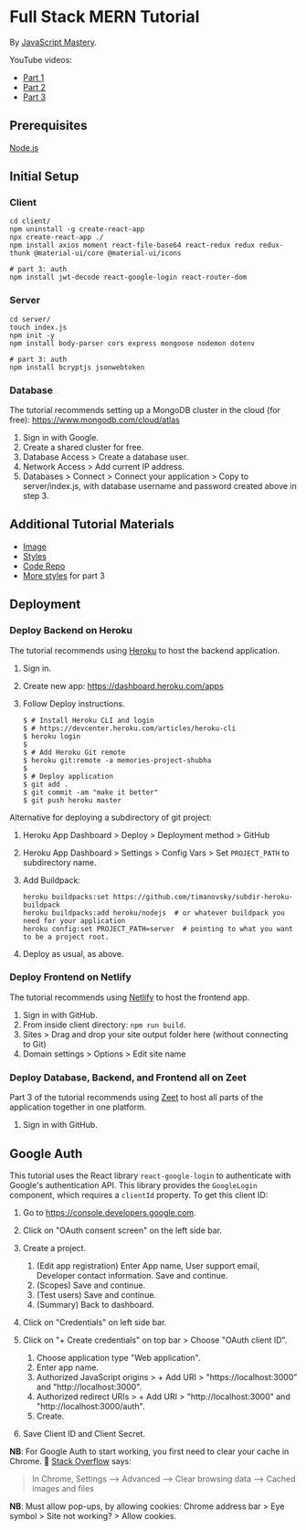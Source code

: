 Full Stack MERN Tutorial
===

By [JavaScript Mastery](https://www.youtube.com/channel/UCmXmlB4-HJytD7wek0Uo97A).

YouTube videos:
- [Part 1](https://youtu.be/ngc9gnGgUdA)
- [Part 2](https://youtu.be/aibtHnbeuio)
- [Part 3](https://youtu.be/LKlO8vLvUao)

Prerequisites
---

[Node.js](https://nodejs.org/en/)

Initial Setup
---

### Client

```shell
cd client/
npm uninstall -g create-react-app
npx create-react-app ./
npm install axios moment react-file-base64 react-redux redux redux-thunk @material-ui/core @material-ui/icons

# part 3: auth
npm install jwt-decode react-google-login react-router-dom
```

### Server

```shell
cd server/
touch index.js
npm init -y
npm install body-parser cors express mongoose nodemon dotenv

# part 3: auth
npm install bcryptjs jsonwebtoken
```

### Database

The tutorial recommends setting up a MongoDB cluster in the cloud (for free): <https://www.mongodb.com/cloud/atlas>

1. Sign in with Google.
1. Create a shared cluster for free.
1. Database Access > Create a database user.
1. Network Access > Add current IP address.
1. Databases > Connect > Connect your application > Copy to server/index.js, with database username and password created above in step 3.

Additional Tutorial Materials
---

- [Image](https://raw.githubusercontent.com/adrianhajdin/project_mern_memories/master/client/src/images/memories.png?token=AF56X74XONEUGZ4FD2FUIA27UURPI)
- [Styles](https://gist.github.com/adrianhajdin/d99aaa67124f0de7667fd3937715fb26)
- [Code Repo](https://github.com/adrianhajdin/project_mern_memories)
- [More styles](https://gist.github.com/adrianhajdin/cc90da3990871d509ccbd9068da5a636) for part 3

Deployment
---

### Deploy Backend on Heroku

The tutorial recommends using [Heroku](https://www.heroku.com/) to host the backend application.

1. Sign in.
1. Create new app: <https://dashboard.heroku.com/apps>
1. Follow Deploy instructions.

    ```shell
    $ # Install Heroku CLI and login
    $ # https://devcenter.heroku.com/articles/heroku-cli
    $ heroku login
    $
    $ # Add Heroku Git remote
    $ heroku git:remote -a memories-project-shubha
    $
    $ # Deploy application
    $ git add .
    $ git commit -am "make it better"
    $ git push heroku master
    ```

Alternative for deploying a subdirectory of git project:

1. Heroku App Dashboard > Deploy > Deployment method > GitHub
1. Heroku App Dashboard > Settings > Config Vars > Set `PROJECT_PATH` to subdirectory name.
1. Add Buildpack:

    ```shell
    heroku buildpacks:set https://github.com/timanovsky/subdir-heroku-buildpack
    heroku buildpacks:add heroku/nodejs  # or whatever buildpack you need for your application
    heroku config:set PROJECT_PATH=server  # pointing to what you want to be a project root.
    ```

1. Deploy as usual, as above.

### Deploy Frontend on Netlify

The tutorial recommends using [Netlify](https://www.netlify.com/) to host the frontend app.

1. Sign in with GitHub.
1. From inside client directory: `npm run build`.
1. Sites > Drag and drop your site output folder here (without connecting to Git)
1. Domain settings > Options > Edit site name

### Deploy Database, Backend, and Frontend all on Zeet

Part 3 of the tutorial recommends using [Zeet](https://zeet.co/) to host all parts of the application together in one platform.

1. Sign in with GitHub.

Google Auth
---

This tutorial uses the React library `react-google-login` to authenticate with Google's authentication API. This library provides the `GoogleLogin` component, which requires a `clientId` property. To get this client ID:

1. Go to <https://console.developers.google.com>.
1. Click on "OAuth consent screen" on the left side bar.
1. Create a project.

    1. (Edit app registration) Enter App name, User support email, Developer contact information. Save and continue.
    1. (Scopes) Save and continue.
    1. (Test users) Save and continue.
    1. (Summary) Back to dashboard.

1. Click on "Credentials" on left side bar.
1. Click on "+ Create credentials" on top bar > Choose "OAuth client ID".

    1. Choose application type "Web application".
    1. Enter app name.
    1. Authorized JavaScript origins > + Add URI > "https://localhost:3000" and "http://localhost:3000".
    1. Authorized redirect URIs > + Add URI > "http://localhost:3000" and "http://localhost:3000/auth".
    1. Create.

1. Save Client ID and Client Secret.

**NB**: For Google Auth to start working, you first need to clear your cache in Chrome. :shrug: [Stack Overflow](https://stackoverflow.com/questions/43964539/google-api-not-a-valid-origin-for-the-client-url-has-not-been-whitelisted-for) says:

> In Chrome, Settings --> Advanced --> Clear browsing data --> Cached images and files

**NB**: Must allow pop-ups, by allowing cookies: Chrome address bar > Eye symbol > Site not working? > Allow cookies.

